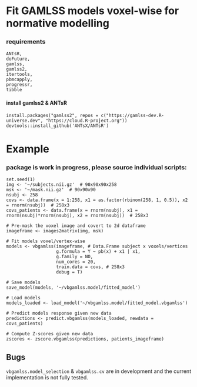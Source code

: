 # Fit GAMLSS models voxel-wise for normative modelling

### requirements
```
ANTsR,
doFuture,
gamlss,
gamlss2,
itertools,
pbmcapply,
progressr,
tibble
```
#### install gamlss2 & ANTsR
```
install.packages("gamlss2", repos = c("https://gamlss-dev.R-universe.dev", "https://cloud.R-project.org"))
devtools::install_github('ANTsX/ANTsR')
```

# Example 
### package is work in progress, please source individual scripts:
```
set.seed(1)
img <- '~/subjects.nii.gz'  # 90x90x90x258
msk <- '~/mask.nii.gz'  # 90x90x90
nsubj <- 258
covs <- data.frame(x = 1:258, x1 = as.factor(rbinom(258, 1, 0.5)), x2 = rnorm(nsubj))  # 258x3
covs_patients <- data.frame(x = rnorm(nsubj), x1 = rnorm(nsubj)*rnorm(nsubj), x2 = rnorm(nsubj))  # 258x3

# Pre-mask the voxel image and covert to 2d dataframe
imageframe <- images2matrix(img, msk)

# Fit models voxel/vertex-wise
models <- vbgamlss(imageframe, # Data.Frame subject x voxels/vertices
                   g.formula = Y ~ pb(x) + x1 | x1,
                   g.family = NO,
                   num_cores = 20,
                   train.data = covs, # 258x3
                   debug = T)

# Save models
save_model(models, '~/vbgamlss.model/fitted_model')

# Load models
models_loaded <- load_model('~/vbgamlss.model/fitted_model.vbgamlss')

# Predict models response given new data
predictions <- predict.vbgamlss(models_loaded, newdata = covs_patients)

# Compute Z-scores given new data
zscores <- zscore.vbgamlss(predictions, patients_imageframe)

```

## Bugs
```vbgamlss.model_selection``` & ```vbgamlss.cv``` are in development and the current implementation is not fully tested.
















